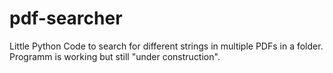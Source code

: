 # pdf-searcher
Little Python Code to search for different strings in multiple PDFs in a folder. Programm is working but still "under construction".
